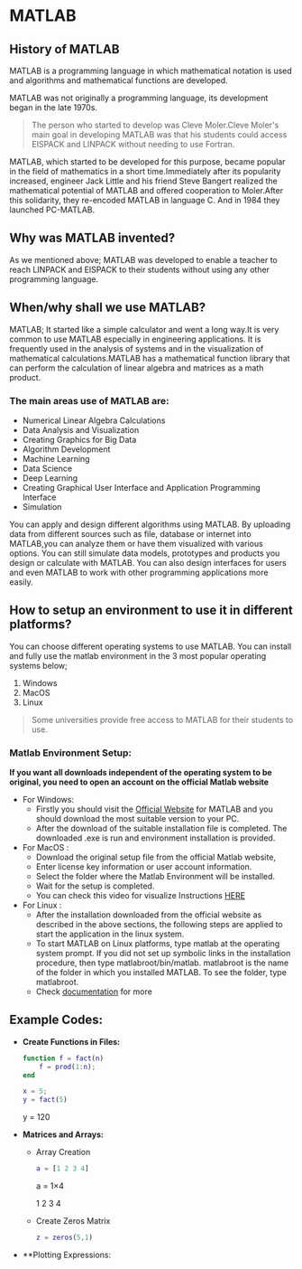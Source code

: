# MATLAB



## History of MATLAB

MATLAB is a programming language in which mathematical notation is used and algorithms and mathematical functions are developed.

MATLAB was not originally a programming language, its development began in the late 1970s.
> The person who started to develop was Cleve Moler.Cleve Moler's main goal in developing MATLAB was that his students could access EISPACK and LINPACK without needing to use Fortran.

MATLAB, which started to be developed for this purpose, became popular in the field of mathematics in a short time.Immediately after its popularity increased, engineer Jack Little and his friend Steve Bangert realized the mathematical potential of MATLAB and offered cooperation to Moler.After this solidarity, they re-encoded MATLAB in language C. And in 1984 they launched PC-MATLAB.


## Why was MATLAB invented?

As we mentioned above; MATLAB was developed to enable a teacher to reach LINPACK and EISPACK to their students without using any other programming language.


## When/why shall we use MATLAB?

MATLAB; It started like a simple calculator and went a long way.It is very common to use MATLAB especially in engineering applications. 
It is frequently used in the analysis of systems and in the visualization of mathematical calculations.MATLAB has a mathematical function library that can perform the calculation of linear algebra and matrices as a math product.

### The main areas use of MATLAB are:
* Numerical Linear Algebra Calculations
* Data Analysis and Visualization
* Creating Graphics for Big Data
* Algorithm Development
* Machine Learning
* Data Science
* Deep Learning
* Creating Graphical User Interface and Application Programming Interface
* Simulation


You can apply and design different algorithms using MATLAB.
By uploading data from different sources such as file, database or internet into MATLAB,you can analyze them or have them visualized with various options.
You can still simulate data models, prototypes and products you design or calculate with MATLAB.
You can also design interfaces for users and even MATLAB to work with other programming applications more easily.


## How to setup an environment to use it in different platforms?
You can choose different operating systems to use MATLAB. You can install and fully use the matlab environment in the 3 most popular operating systems below;
1. Windows
2. MacOS
3. Linux

> Some universities provide free access to MATLAB for their students to use.

### Matlab Environment Setup:
**If you want all downloads independent of the operating system to be original, you need to open an account on the official Matlab website**
* For Windows:
  * Firstly you should visit the [Official Website](https://www.mathworks.com/downloads/web_downloads/?s_iid=hp_ff_t_downloads) for MATLAB and you should download the most suitable version to your PC.
  * After the download of the suitable installation file is completed. The downloaded .exe is run and environment installation is provided.
* For MacOS :
  * Download the original setup file from the official Matlab website, 
  * Enter license key information or user account information.
  * Select the folder where the Matlab Environment will be installed.
  * Wait for the setup is completed.
  * You can check this video for visualize Instructions [HERE](https://www.youtube.com/watch?v=fMS2pu015WI)
* For Linux : 
  * After the installation downloaded from the official website as described in the above sections, the following steps are applied to start the application in the linux system.
  * To start MATLAB on Linux platforms, type matlab at the operating system prompt. If you did not set up symbolic links in the installation procedure, then type matlabroot/bin/matlab. matlabroot is the name of the folder in which you installed MATLAB. To see the folder, type matlabroot.
  * Check [documentation](https://www.mathworks.com/help/matlab/matlab_env/start-matlab-on-linux-platforms.html#responsive_offcanvas) for more

## Example Codes:

* **Create Functions in Files:**

  ```matlab
  function f = fact(n)
      f = prod(1:n);
  end
  
  x = 5;
  y = fact(5)
  ```
  y = 120
* **Matrices and Arrays:**
  * Array Creation
      ```matlab
      a = [1 2 3 4]
      ```
      a = 1×4

      1     2     3     4
      
  * Create Zeros Matrix
      ```matlab
      z = zeros(5,1)
      ```
* **Plotting Expressions:


